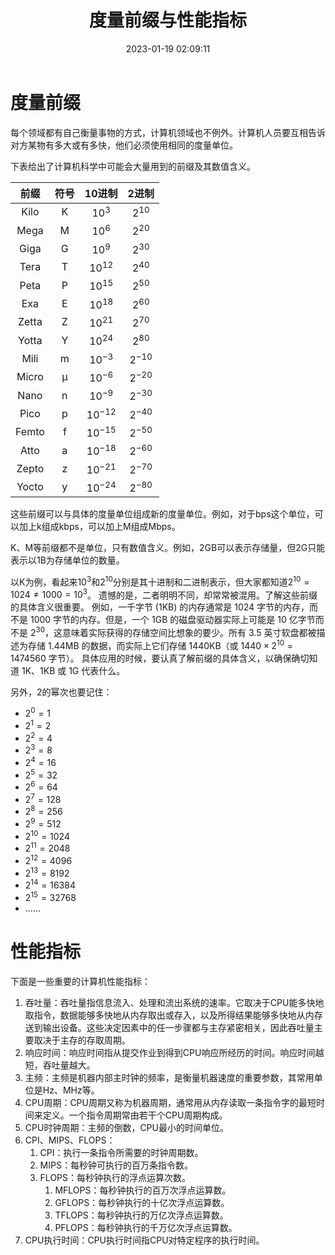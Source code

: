﻿---
title: 度量前缀与性能指标
date: 2023-01-19 02:09:11
summary: 本文分享计算机科学常用的度量前缀与性能指标。
mathjax: true
tags:
- 性能
categories:
- 计算机科学基础
---

# 度量前缀

每个领域都有自己衡量事物的方式，计算机领域也不例外。计算机人员要互相告诉对方某物有多大或有多快，他们必须使用相同的度量单位。

下表给出了计算机科学中可能会大量用到的前缀及其数值含义。

| 前缀 | 符号 | 10进制 | 2进制 |
|:----:|:----:|:----:|:----:|
| Kilo | K | ${10}^{3}$ | ${2}^{10}$ |
| Mega | M | ${10}^{6}$ | ${2}^{20}$ |
| Giga | G | ${10}^{9}$ | ${2}^{30}$ |
| Tera | T | ${10}^{12}$ | ${2}^{40}$ |
| Peta | P | ${10}^{15}$ | ${2}^{50}$ |
| Exa | E | ${10}^{18}$ | ${2}^{60}$ |
| Zetta | Z | ${10}^{21}$ | ${2}^{70}$ |
| Yotta | Y | ${10}^{24}$ | ${2}^{80}$ |
| Mili | m | ${10}^{-3}$ | ${2}^{-10}$ |
| Micro | μ | ${10}^{-6}$ | ${2}^{-20}$ |
| Nano | n | ${10}^{-9}$ | ${2}^{-30}$ |
| Pico | p | ${10}^{-12}$ | ${2}^{-40}$ |
| Femto | f |${10}^{-15}$ | ${2}^{-50}$ |
| Atto | a | ${10}^{-18}$ | ${2}^{-60}$ |
| Zepto | z | ${10}^{-21}$ | ${2}^{-70}$ |
| Yocto | y | ${10}^{-24}$ | ${2}^{-80}$ |

这些前缀可以与具体的度量单位组成新的度量单位。例如，对于bps这个单位，可以加上k组成kbps，可以加上M组成Mbps。

K、M等前缀都不是单位，只有数值含义。例如，2GB可以表示存储量，但2G只能表示以1B为存储单位的数量。

以K为例，看起来${10}^{3}$和${2}^{10}$分别是其十进制和二进制表示，但大家都知道${2}^{10}=1024≠1000={10}^{3}$。
遗憾的是，二者明明不同，却常常被混用。了解这些前缀的具体含义很重要。
例如，一千字节 (1KB) 的内存通常是 $1024$ 字节的内存，而不是 $1000$ 字节的内存。但是，一个 1GB 的磁盘驱动器实际上可能是 10 亿字节而不是 ${2}^{30}$，这意味着实际获得的存储空间比想象的要少。所有 3.5 英寸软盘都被描述为存储 1.44MB 的数据，而实际上它们存储 1440KB（或 $1440 ×{2}^{10} = 1474560$ 字节）。
具体应用的时候，要认真了解前缀的具体含义，以确保确切知道 1K、1KB 或 1G 代表什么。

另外，$2$的幂次也要记住：
- ${2}^{0}=1$
- ${2}^{1}=2$
- ${2}^{2}=4$
- ${2}^{3}=8$
- ${2}^{4}=16$
- ${2}^{5}=32$
- ${2}^{6}=64$
- ${2}^{7}=128$
- ${2}^{8}=256$
- ${2}^{9}=512$
- ${2}^{10}=1024$
- ${2}^{11}=2048$
- ${2}^{12}=4096$
- ${2}^{13}=8192$
- ${2}^{14}=16384$
- ${2}^{15}=32768$
- $……$

# 性能指标

下面是一些重要的计算机性能指标：

1. 吞吐量：吞吐量指信息流入、处理和流出系统的速率。它取决于CPU能多快地取指令，数据能够多快地从内存取出或存入，以及所得结果能够多快地从内存送到输出设备。这些决定因素中的任一步骤都与主存紧密相关，因此吞吐量主要取决于主存的存取周期。
2. 响应时间：响应时间指从提交作业到得到CPU响应所经历的时间。响应时间越短，吞吐量越大。
3. 主频：主频是机器内部主时钟的频率，是衡量机器速度的重要参数，其常用单位是Hz、MHz等。
4. CPU周期：CPU周期又称为机器周期，通常用从内存读取一条指令字的最短时间来定义。一个指令周期常由若干个CPU周期构成。
5. CPU时钟周期：主频的倒数，CPU最小的时间单位。
6. CPI、MIPS、FLOPS：
    1. CPI：执行一条指令所需要的时钟周期数。
    2. MIPS：每秒钟可执行的百万条指令数。
    3. FLOPS：每秒钟执行的浮点运算次数。
        1. MFLOPS：每秒钟执行的百万次浮点运算数。
        2. GFLOPS：每秒钟执行的十亿次浮点运算数。
        3. TFLOPS：每秒钟执行的万亿次浮点运算数。
        4. PFLOPS：每秒钟执行的千万亿次浮点运算数。
7. CPU执行时间：CPU执行时间指CPU对特定程序的执行时间。


